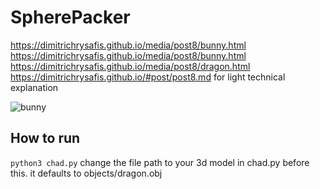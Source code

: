 # SpherePacker

https://dimitrichrysafis.github.io/media/post8/bunny.html \
https://dimitrichrysafis.github.io/media/post8/bunny.html \
https://dimitrichrysafis.github.io/media/post8/dragon.html \
https://dimitrichrysafis.github.io/#post/post8.md for light technical explanation

![bunny](bunny.jpg)


## How to run

```python3 chad.py```
change the file path to your 3d model in chad.py before this. it defaults to objects/dragon.obj
